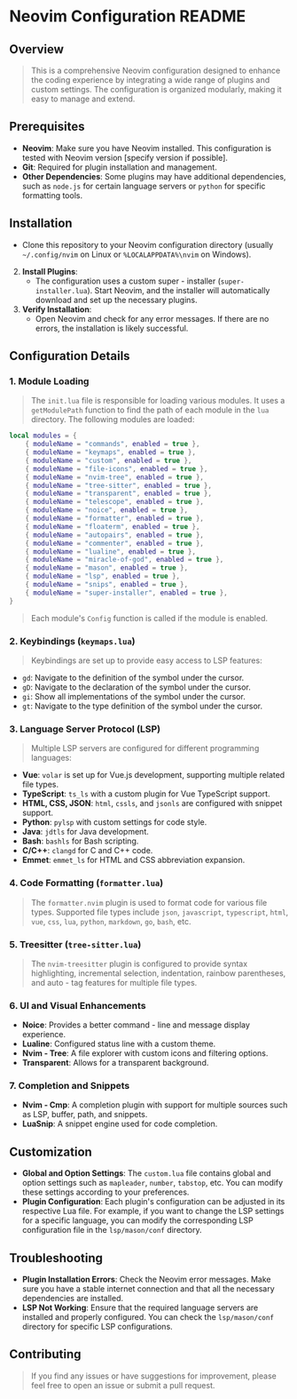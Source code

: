# Neovim Configuration README

## Overview

> This is a comprehensive Neovim configuration designed to enhance the
> coding experience by integrating a wide range of plugins and custom
> settings. The configuration is organized modularly, making it easy to
> manage and extend.

## Prerequisites

- **Neovim**: Make sure you have Neovim installed. This configuration is tested with Neovim version [specify version if possible].
- **Git**: Required for plugin installation and management.
- **Other Dependencies**: Some plugins may have additional dependencies, such as `node.js` for certain language servers or `python` for specific formatting tools.

## Installation

- Clone this repository to your Neovim configuration directory (usually `~/.config/nvim` on Linux or `%LOCALAPPDATA%\nvim` on Windows).

2. **Install Plugins**:
   - The configuration uses a custom super - installer (`super-installer.lua`). Start Neovim, and the installer will automatically download and set up the necessary plugins.
3. **Verify Installation**:
   - Open Neovim and check for any error messages. If there are no errors, the installation is likely successful.

## Configuration Details

### 1. Module Loading

> The `init.lua` file is responsible for loading various modules. It uses
> a `getModulePath` function to find the path of each module in the `lua`
> directory. The following modules are loaded:

```lua
local modules = {
    { moduleName = "commands", enabled = true },
    { moduleName = "keymaps", enabled = true },
    { moduleName = "custom", enabled = true },
    { moduleName = "file-icons", enabled = true },
    { moduleName = "nvim-tree", enabled = true },
    { moduleName = "tree-sitter", enabled = true },
    { moduleName = "transparent", enabled = true },
    { moduleName = "telescope", enabled = true },
    { moduleName = "noice", enabled = true },
    { moduleName = "formatter", enabled = true },
    { moduleName = "floaterm", enabled = true },
    { moduleName = "autopairs", enabled = true },
    { moduleName = "commenter", enabled = true },
    { moduleName = "lualine", enabled = true },
    { moduleName = "miracle-of-god", enabled = true },
    { moduleName = "mason", enabled = true },
    { moduleName = "lsp", enabled = true },
    { moduleName = "snips", enabled = true },
    { moduleName = "super-installer", enabled = true },
}
```

> Each module's `Config` function is called if the module is enabled.

### 2. Keybindings (`keymaps.lua`)

> Keybindings are set up to provide easy access to LSP features:

- `gd`: Navigate to the definition of the symbol under the cursor.
- `gD`: Navigate to the declaration of the symbol under the cursor.
- `gi`: Show all implementations of the symbol under the cursor.
- `gt`: Navigate to the type definition of the symbol under the cursor.

### 3. Language Server Protocol (LSP)

> Multiple LSP servers are configured for different programming languages:

- **Vue**: `volar` is set up for Vue.js development, supporting multiple related file types.
- **TypeScript**: `ts_ls` with a custom plugin for Vue TypeScript support.
- **HTML, CSS, JSON**: `html`, `cssls`, and `jsonls` are configured with snippet support.
- **Python**: `pylsp` with custom settings for code style.
- **Java**: `jdtls` for Java development.
- **Bash**: `bashls` for Bash scripting.
- **C/C++**: `clangd` for C and C++ code.
- **Emmet**: `emmet_ls` for HTML and CSS abbreviation expansion.

### 4. Code Formatting (`formatter.lua`)

> The `formatter.nvim` plugin is used to format code for various file
> types. Supported file types include `json`, `javascript`, `typescript`,
> `html`, `vue`, `css`, `lua`, `python`, `markdown`, `go`, `bash`, etc.

### 5. Treesitter (`tree-sitter.lua`)

> The `nvim-treesitter` plugin is configured to provide syntax highlighting,
> incremental selection, indentation, rainbow parentheses, and auto - tag
> features for multiple file types.

### 6. UI and Visual Enhancements

- **Noice**: Provides a better command - line and message display experience.
- **Lualine**: Configured status line with a custom theme.
- **Nvim - Tree**: A file explorer with custom icons and filtering options.
- **Transparent**: Allows for a transparent background.

### 7. Completion and Snippets

- **Nvim - Cmp**: A completion plugin with support for multiple sources such as LSP, buffer, path, and snippets.
- **LuaSnip**: A snippet engine used for code completion.

## Customization

- **Global and Option Settings**: The `custom.lua` file contains global and option settings such as `mapleader`, `number`, `tabstop`, etc. You can modify these settings according to your preferences.
- **Plugin Configuration**: Each plugin's configuration can be adjusted in its respective Lua file. For example, if you want to change the LSP settings for a specific language, you can modify the corresponding LSP configuration file in the `lsp/mason/conf` directory.

## Troubleshooting

- **Plugin Installation Errors**: Check the Neovim error messages. Make sure you have a stable internet connection and that all the necessary dependencies are installed.
- **LSP Not Working**: Ensure that the required language servers are installed and properly configured. You can check the `lsp/mason/conf` directory for specific LSP configurations.

## Contributing

> If you find any issues or have suggestions for improvement, please feel free to open an issue or submit a pull request.
